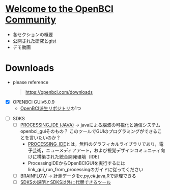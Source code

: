         
# [Welcome to the OpenBCI Community](https://docs.openbci.com/)

* 各セクションの概要
* [公開された研究とgist](https://openbci.com/citations)
* デモ動画
        
# Downloads        
        
* please reference        
        
	> https://openbci.com/downloads        
        
        
- [x] OPENBCI GUIv5.0.9        
	* [OpenBCI派生リポジトリ](https://github.com/OpenBCI)の1つ
<!-- -[x] CYTON DONGLE DRIVERS -- >        
<!-- - [x] FIRMWARE        
このコードのバージョンは，OpenBCIボードにすでにアップロードされています。ただし，変更したコードをOpenBCIボードに簡単にアップロード(改造)できます。自由に掘り下げ，設定を調整し，特定のバイオハッキングのニーズに合わせてファームウェアを最適化してください！ -->        
- [ ] SDKS        
	- [ ] [PROCESSING_IDE (JAVA)](https://github.com/OpenBCI/OpenBCI_GUI) -> javaによる脳波の可視化と通信システムopenbci_guiそのもの？ このツールでGUIのプログラミングができることを言いたいのか？
		* [PROCESSING_IDE](https://processing.org/download)とは，無料のグラフィカルライブラリであり，電子芸術，ニューメディアアート，および視覚デザインコミュニティ向けに構築された統合開発環境（IDE）
		* ProcessingIDEからOpenBCIGUIを実行するにはlink_gui_run_from_processingのガイドに従ってください         
	- [ ] [BRAINFLOW](https://docs.openbci.com/ForDevelopers/SoftwareDevelopment/) -> 計測データをc,py,c#,java,Rで処理できる        
	- [ ] [SDKSの説明とSDKS以外に代替できるツール](https://docs.openbci.com/Software/SoftwareLanding/)        
<!-- - [x] "THE ULTRACORTEX" (3D-PRINTED EEG HEADSET) -->        
        
      
    
  

